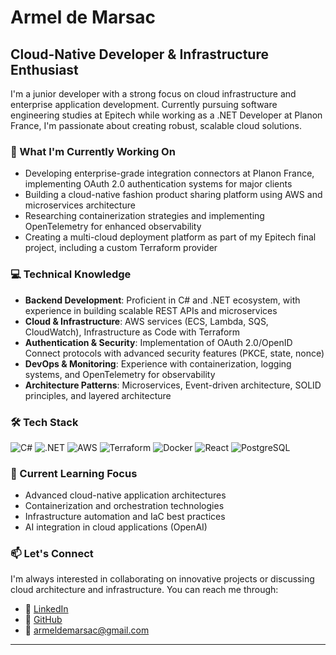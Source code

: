 # Armel de Marsac

## Cloud-Native Developer & Infrastructure Enthusiast

I'm a junior developer with a strong focus on cloud infrastructure and enterprise application development. Currently pursuing software engineering studies at Epitech while working as a .NET Developer at Planon France, I'm passionate about creating robust, scalable cloud solutions.

### 🚀 What I'm Currently Working On

- Developing enterprise-grade integration connectors at Planon France, implementing OAuth 2.0 authentication systems for major clients
- Building a cloud-native fashion product sharing platform using AWS and microservices architecture
- Researching containerization strategies and implementing OpenTelemetry for enhanced observability
- Creating a multi-cloud deployment platform as part of my Epitech final project, including a custom Terraform provider

### 💻 Technical Knowledge

- **Backend Development**: Proficient in C# and .NET ecosystem, with experience in building scalable REST APIs and microservices
- **Cloud & Infrastructure**: AWS services (ECS, Lambda, SQS, CloudWatch), Infrastructure as Code with Terraform
- **Authentication & Security**: Implementation of OAuth 2.0/OpenID Connect protocols with advanced security features (PKCE, state, nonce)
- **DevOps & Monitoring**: Experience with containerization, logging systems, and OpenTelemetry for observability
- **Architecture Patterns**: Microservices, Event-driven architecture, SOLID principles, and layered architecture

### 🛠️ Tech Stack

![C#](https://img.shields.io/badge/-C%23-239120?style=flat-square&logo=c-sharp&logoColor=white)
![.NET](https://img.shields.io/badge/-.NET-512BD4?style=flat-square&logo=.net&logoColor=white)
![AWS](https://img.shields.io/badge/-AWS-232F3E?style=flat-square&logo=amazon-aws&logoColor=white)
![Terraform](https://img.shields.io/badge/-Terraform-7B42BC?style=flat-square&logo=terraform&logoColor=white)
![Docker](https://img.shields.io/badge/-Docker-2496ED?style=flat-square&logo=docker&logoColor=white)
![React](https://img.shields.io/badge/-React-61DAFB?style=flat-square&logo=react&logoColor=black)
![PostgreSQL](https://img.shields.io/badge/-PostgreSQL-336791?style=flat-square&logo=postgresql&logoColor=white)

### 🌱 Current Learning Focus

- Advanced cloud-native application architectures
- Containerization and orchestration technologies
- Infrastructure automation and IaC best practices
- AI integration in cloud applications (OpenAI)

### 📫 Let's Connect

I'm always interested in collaborating on innovative projects or discussing cloud architecture and infrastructure. You can reach me through:

- 💼 [LinkedIn](https://www.linkedin.com/in/armel-tandeau-de-marsac/)
- 🔧 [GitHub](https://github.com/armeldemarsac92)
- 📧 armeldemarsac@gmail.com

---
